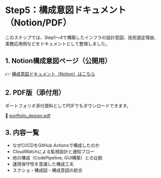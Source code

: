 # Step5：構成意図ドキュメント（Notion/PDF）

このステップでは、Step1〜4で構築したインフラの設計意図、技術選定理由、実務応用例などをドキュメントとして整理しました。

## 1. Notion構成意図ページ（公開用）

👉 [構成意図ドキュメント（Notion）はこちら](https://absorbing-sumac-5fc.notion.site/AWS-Step1-4-Hayata-Cloud-Portfolio-1fe12fb2366080e193d3cc8a14f3c072?pvs=143)

## 2. PDF版（添付用）

ポートフォリオ添付資料としてPDFでもダウンロードできます。

📄 [portfolio_design.pdf](./portfolio_design.pdf)

## 3. 内容一覧

- なぜCI/CDをGitHub Actionsで構成したのか
- CloudWatchによる監視設計と通知フロー
- 他の構成（CodePipeline, GUI構築）との比較
- 運用保守性を意識した構成工夫
- スクショ・構成図・構成意図の統合
